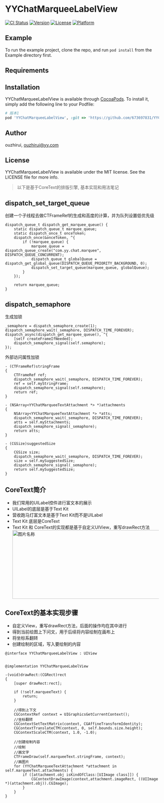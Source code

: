 # YYChatMarqueeLabelView

[![CI Status](https://img.shields.io/travis/673697831/YYChatMarqueeLabelView.svg?style=flat)](https://travis-ci.org/673697831/YYChatMarqueeLabelView)
[![Version](https://img.shields.io/cocoapods/v/YYChatMarqueeLabelView.svg?style=flat)](https://cocoapods.org/pods/YYChatMarqueeLabelView)
[![License](https://img.shields.io/cocoapods/l/YYChatMarqueeLabelView.svg?style=flat)](https://cocoapods.org/pods/YYChatMarqueeLabelView)
[![Platform](https://img.shields.io/cocoapods/p/YYChatMarqueeLabelView.svg?style=flat)](https://cocoapods.org/pods/YYChatMarqueeLabelView)

## Example

To run the example project, clone the repo, and run `pod install` from the Example directory first.

## Requirements

## Installation

YYChatMarqueeLabelView is available through [CocoaPods](https://cocoapods.org). To install
it, simply add the following line to your Podfile:

```ruby
# 版本1
pod 'YYChatMarqueeLabelView', :git => 'https://github.com/673697831/YYChatMarqueeLabelView.git', :commit => '9d14b9372b37d1358fe55648ae7c6876ac39ca8f'

```

## Author

ouzhirui, ouzhirui@yy.com

## License

YYChatMarqueeLabelView is available under the MIT license. See the LICENSE file for more info.


> 以下是基于CoreText的排版引擎,
> 基本实现和用法笔记



## dispatch_set_target_queue
创建一个子线程去做CTFrameRef的生成和高度的计算，并为队列设置低优先级

```objc
dispatch_queue_t dispatch_get_marquee_queue() {
    static dispatch_queue_t marquee_queue;
    static dispatch_once_t onceToken;
    dispatch_once(&onceToken, ^{
        if (!marquee_queue) {
            marquee_queue = dispatch_queue_create("com.yy.chat.marquee", DISPATCH_QUEUE_CONCURRENT);
            dispatch_queue_t globalQueue = dispatch_get_global_queue(DISPATCH_QUEUE_PRIORITY_BACKGROUND, 0);
            dispatch_set_target_queue(marquee_queue, globalQueue);
        }
    });

    return marquee_queue;
}
```


## dispatch_semaphore
生成加锁
```objc 
_semaphore = dispatch_semaphore_create(1);
dispatch_semaphore_wait(_semaphore, DISPATCH_TIME_FOREVER);
dispatch_async(dispatch_get_marquee_queue(), ^{
    [self createFrameIfNeeded];
    dispatch_semaphore_signal(self.semaphore);
});
```

外部访问属性加锁
```objc
- (CTFrameRef)stringFrame
{
    CTFrameRef ref;
    dispatch_semaphore_wait(_semaphore, DISPATCH_TIME_FOREVER);
    ref = self.myStringFrame;
    dispatch_semaphore_signal(self.semaphore);
    return ref;
}
```

```objc
- (NSArray<YYChatMarqueeTextAttachment *> *)attachments
{
    NSArray<YYChatMarqueeTextAttachment *> *atts;
    dispatch_semaphore_wait(_semaphore, DISPATCH_TIME_FOREVER);
    atts = self.mySttachments;
    dispatch_semaphore_signal(_semaphore);
    return atts;
}
```

```objc
- (CGSize)suggestedSize
{
    CGSize size;
    dispatch_semaphore_wait(_semaphore, DISPATCH_TIME_FOREVER);
    size = self.mySuggestedSize;
    dispatch_semaphore_signal(_semaphore);
    return self.mySuggestedSize;
}
```

## CoreText简介
* 我们常用的UILabel控件进行富文本的展示
* UILabel的底层是基于Text Kit
* 营收跑马灯富文本是基于Text Kit而不是UILabel
* Text Kit 底层是CoreText
* Text Kit 和 CoreText的实现都是基于自定义UIView，重写drawRect方法
<img src="https://images2015.cnblogs.com/blog/791499/201612/791499-20161226102517382-1268805252.png" width = "619" height = "224" alt="图片名称" 
align=center>

## CoreText的基本实现步骤
* 自定义View，重写drawRect方法，后面的操作均在其中进行
* 得到当前绘图上下问文，用于后续将内容绘制在画布上
* 将坐标系翻转
* 创建绘制的区域，写入要绘制的内容

```objc
@interface YYChatMarqueeLabelView : UIView
```

```objc

@implementation YYChatMarqueeLabelView

-(void)drawRect:(CGRect)rect
{
    [super drawRect:rect];

    if (!self.marqueeText) {
        return;
    }

    //得到上下文
    CGContextRef context = UIGraphicsGetCurrentContext();
    //坐标翻转
    CGContextSetTextMatrix(context, CGAffineTransformIdentity);
    CGContextTranslateCTM(context, 0, self.bounds.size.height);
    CGContextScaleCTM(context, 1.0, -1.0);

    //创建绘制内容
    //绘制
    //画文字
    CTFrameDraw(self.marqueeText.stringFrame, context);
    //画图片
    for (YYChatMarqueeTextAttachment *attachment in self.marqueeText.attachments) {
        if ([attachment.obj isKindOfClass:[UIImage class]]) {
            CGContextDrawImage(context,attachment.imageRect, ((UIImage *)(attachment.obj)).CGImage);
        }
    }
}
```



































